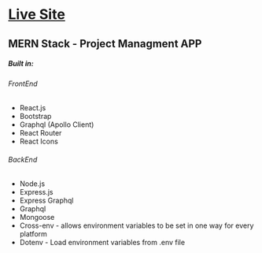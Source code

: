 <h1><a href="https://project-managmnet-app-graphql.herokuapp.com/"> Live Site </a></h1>

<h2>MERN Stack - Project Managment APP</h2>

<h5>Built in:</h5>
<h6>FrontEnd</h6>
<ul>
<li>React.js</li>
<li>Bootstrap</li>
<li>Graphql (Apollo Client)</li>
<li>React Router</li>
<li>React Icons</li>
</ul>

<h6>BackEnd</h6>
<ul>
<li>Node.js</i>
<li>Express.js</li>
<li>Express Graphql</li>
<li>Graphql</li>
<li>Mongoose</li>
<li>Cross-env - allows environment variables to be set in one way for every platform </li>
<li>Dotenv - Load environment variables from .env file</li>
</ul>
